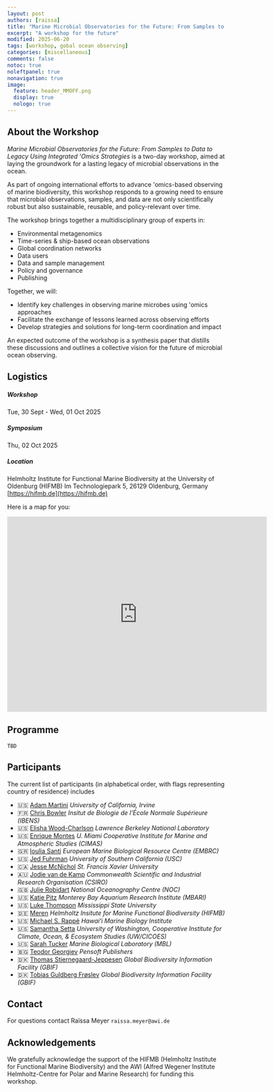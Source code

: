 ```yaml
---
layout: post
authors: [raissa]
title: "Marine Microbial Observatories for the Future: From Samples to Data to Legacy Using Integrated 'Omics Strategies"
excerpt: "A workshop for the future"
modified: 2025-06-20
tags: [workshop, gobal ocean observing]
categories: [miscellaneous]
comments: false
notoc: true
noleftpanel: true
nonavigation: true
image:
  feature: header_MMOFF.png
  display: true
  nologo: true
---
```


## About the Workshop
_Marine Microbial Observatories for the Future: From Samples to Data to Legacy Using Integrated 'Omics Strategies_ is a two-day workshop, aimed at laying the groundwork for a lasting legacy of microbial observations in the ocean.

As part of ongoing international efforts to advance 'omics-based observing of marine biodiversity, this workshop responds to a growing need to ensure that microbial observations, samples, and data are not only scientifically robust but also sustainable, reusable, and policy-relevant over time.

The workshop brings together a multidisciplinary group of experts in:

* Environmental metagenomics
* Time-series & ship-based ocean observations
* Global coordination networks
* Data users
* Data and sample management
* Policy and governance
* Publishing

Together, we will:

* Identify key challenges in observing marine microbes using 'omics approaches
* Facilitate the exchange of lessons learned across observing efforts
* Develop strategies and solutions for long-term coordination and impact

An expected outcome of the workshop is a synthesis paper that distills these discussions and outlines a collective vision for the future of microbial ocean observing.

## Logistics
##### Workshop
Tue, 30 Sept - Wed, 01 Oct 2025 

##### Symposium
Thu, 02 Oct 2025

##### Location
Helmholtz Institute for Functional Marine Biodiversity at the University of Oldenburg (HIFMB) 
Im Technologiepark 5, 26129 Oldenburg, Germany 
[https://hifmb.de](https://hifmb.de)

Here is a map for you:

<p><center>
<iframe src="https://www.google.com/maps/embed?pb=!1m18!1m12!1m3!1d2392.8755266399307!2d8.172422278515025!3d53.15406087223417!2m3!1f0!2f0!3f0!3m2!1i1024!2i768!4f13.1!3m3!1m2!1s0x47b6dfcd31a139a3%3A0xe17f26e2f76ff2c8!2sHelmholtz%20Institute%20for%20Functional%20Marine%20Biodiversity%20at%20the%20University%20of%20Oldenburg!5e0!3m2!1sen!2sde!4v1734100072289!5m2!1sen!2sde" width="600" height="450" style="border:0" allowfullscreen=""></iframe>
</center></p>

## Programme
`TBD`

## Participants

The current list of participants (in alphabetical order, with flags representing country of residence) includes
* 🇺🇸 [Adam Martini](https://faculty.sites.uci.edu/martinylab/) _University of California, Irvine_
* 🇫🇷 [Chris Bowler](https://www.embl.org/topics/tara/research/chris-bowler/) _Insitut de Biologie de l'École Normale Supérieure (IBENS)_
* 🇺🇸 [Elisha Wood-Charlson](https://schmidtocean.org/person/elisha-wood-charlson/) _Lawrence Berkeley National Laboratory_
* 🇺🇸 [Enrique Montes](https://www.aoml.noaa.gov/people/enrique-montes/) _U. Miami Cooperative Institute for Marine and Atmospheric Studies (CIMAS)_ 
* 🇬🇷 [Ioulia Santi](https://www.embrc.eu/our-team/) _European Marine Biological Resource Centre (EMBRC)_
* 🇺🇸 [Jed Fuhrman](https://dornsife.usc.edu/fuhrmanlab/__trashed-4/) _University of Southern California (USC)_
* 🇨🇦 [Jesse McNichol](https://www.stfx.ca/faculty-staff/jesse-mcnichol) _St. Francis Xavier University_
* 🇦🇺 [Jodie van de Kamp](https://people.csiro.au/V/J/Jodie-Vandekamp) _Commonwealth Scientific and Industrial Research Organisation (CSIRO)_
* 🇬🇧 [Julie Robidart](https://noc.ac.uk/n/Julie%20Robidart) _National Oceanography Centre (NOC)_
* 🇺🇸 [Katie Pitz](https://www.mbari.org/person/kathleen-pitz/) _Monterey Bay Aquarium Research Institute (MBARI)_
* 🇺🇸 [Luke Thompson](https://www.aoml.noaa.gov/luke-thompson/) _Mississippi State University_
* 🇩🇪 [Meren](https://merenlab.org/people/) _Helmholtz Insitute for Marine Functional Biodiversity (HIFMB)_
* 🇺🇸 [Michael S. Rappé](https://rappelab.wordpress.com/people/) _Hawaiʻi Marine Biology Institute_
* 🇺🇸 [Samantha Setta](https://www.pmel.noaa.gov/people/dr-samantha-setta) _University of Washington, Cooperative Institute for Climate, Ocean, & Ecosystem Studies (UW/CICOES)_
* 🇺🇸 [Sarah Tucker](https://sarahjtucker.com) _Marine Biological Laboratory (MBL)_
* 🇧🇬 [Teodor Georgiev](https://pensoft.net/teodor_georgiev) _Pensoft Publishers_
* 🇩🇰 [Thomas Stjernegaard-Jeppesen](https://dk.linkedin.com/in/thomas-stjernegaard-jeppesen-29b55011) _Global Biodiversity Information Facility (GBIF)_
* 🇩🇰 [Tobias Guldberg Frøslev](https://globe.ku.dk/staff-list/?pure=en/persons/213201) _Global Biodiversity Information Facility (GBIF)_

## Contact
For questions contact Raïssa Meyer `raissa.meyer@awi.de` 

## Acknowledgements
We gratefully acknowledge the support of the HIFMB (Helmholtz Institute for Functional Marine Biodiversity) and the AWI (Alfred Wegener Institute Helmholtz-Centre for Polar and Marine Research) for funding this workshop.

